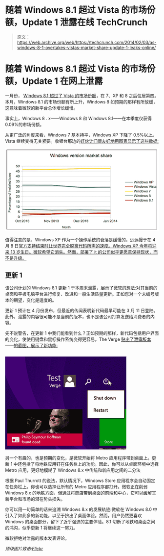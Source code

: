 # 随着 Windows 8.1 超过 Vista 的市场份额，Update 1 泄露在线 TechCrunch

> 原文：<https://web.archive.org/web/https://techcrunch.com/2014/02/03/as-windows-8-1-overtakes-vistas-market-share-update-1-leaks-online/>

# 随着 Windows 8.1 超过 Vista 的市场份额，Update 1 在网上泄露

一月份， [Windows 8.1 超过了 Vista 的市场份额](https://web.archive.org/web/20221005161353/http://www.theregister.co.uk/2014/02/03/windows_81_becomes_worlds_fourthmostpopular_desktop_os/)，在 7、XP 和 8 之后位居第四。本月，Windows 8.1 的市场份额有所上升，Windows 8 如预期的那样有所放缓，这意味着微软的新平台总体增长缓慢。

事实上，Windows 8 . x——Windows 8 和 Windows 8.1——在本季度仅获得 0.09%的市场份额。

从更广泛的角度来看，Windows 7 基本持平，Windows XP 下降了 0.5%以上。Vista 继续变得无关紧要。收银台那边的[好伙计们很友好地用图表显示了这些数据:](https://web.archive.org/web/20221005161353/http://www.theregister.co.uk/2014/02/03/windows_81_becomes_worlds_fourthmostpopular_desktop_os/)

![Screen Shot 2014-02-03 at 11.06.41 AM](img/a3c64005c7a5102307c564084534165d.png)

值得注意的是，Windows XP 作为一个操作系统的衰落是缓慢的，远远慢于在 4 月 8 日[官方支持结束时让世界完全脱离代码所需的速度。Windows XP 今年将迎来 13 岁生日。微软希望它消失。然而，部署了 it 的公司似乎更愿意保持现状，而不是升级。](https://web.archive.org/web/20221005161353/http://www.microsoft.com/en-us/windows/enterprise/endofsupport.aspx)

## 更新 1

该公司计划的 Windows 8.1 更新 1 于本周末泄露，展示了微软的想法:对其当前的桌面和平板电脑平台进行修复、改进和一般生活质量更新。正如您对一个未编号版本的期望，变化是适度的。

更新 1 预计在 4 月份发布，但最近的传闻表明新代码最早可能在 3 月 11 日登陆。此外，泄露的内容很可能不是当前的版本，也不是该公司打算发送给消费者的内容。

先不说警告，在更新 1 中我们能看到什么？正如预期的那样，新代码包括用户界面的变化，使使用键盘和鼠标操作系统变得更容易。The Verge [贴出了泄露版本](https://web.archive.org/web/20221005161353/http://www.theverge.com/2014/2/2/5372662/windows-8-1-update-1-leaks-ahead-of-release)——[的截图，展示了新功能:](https://web.archive.org/web/20221005161353/http://www.theverge.com/2014/2/2/5372672/windows-8-1-update-1-screenshots)

![Screen Shot 2014-02-03 at 9.43.37 AM](img/66700980e26007ba78adfc795df378cb.png)

另一个有趣的，也是预期的变化，是微软开始将 Metro 应用程序带到桌面上。更新 1 中还包括了将地铁应用钉在任务栏上的功能。因此，你可以从桌面环境中选择 Metro 应用，更好地模糊了 Windows 8.x 中传统和新应用之间的二分法

根据 Paul Thurrott 的说法，默认情况下，Windows Store 应用程序会自动固定在任务栏上。你也可以选择让所有的 Metro 应用程序都打开。微软正在削弱 Windows 8.x 的地铁方面，但通过将商店带到桌面的前端和中心，它可以缓解其新平台和市场的潜在势头损失。

你可以用一句简单的话来追溯 Windows 8.x 的发展轨迹:微软在 Windows 8.0 中引入了如此多的新功能，以至于挤出了桌面体验。然而，用户仍然更喜欢 Windows 的桌面部分，留下了近乎强迫的主要体验。8.1 切断了地铁和桌面之间的鸿沟，似乎更新 1 将继续这一努力。

微软拒绝对泄露的版本发表评论。

*顶级图片致谢:[Flickr](https://web.archive.org/web/20221005161353/http://www.flickr.com/photos/dekuwa/)*
